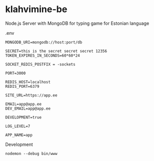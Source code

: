 # klahvimine-be

Node.js Server with MongoDB for typing game for Estonian language

.env
```
MONGODB_URI=mongodb://host:port/db

SECRET=this is the secret secret secret 12356
TOKEN_EXPIRES_IN_SECONDS=60*60*24

SOCKET_REDIS_POSTFIX = -sockets

PORT=3000

REDIS_HOST=localhost
REDIS_PORT=6379

SITE_URL=https://app.ee

EMAIL=app@app.ee
DEV_EMAIL=app@app.ee

DEVELOPMENT=true

LOG_LEVEL=7

APP_NAME=app

```

Development
```
nodemon --debug bin/www
```
